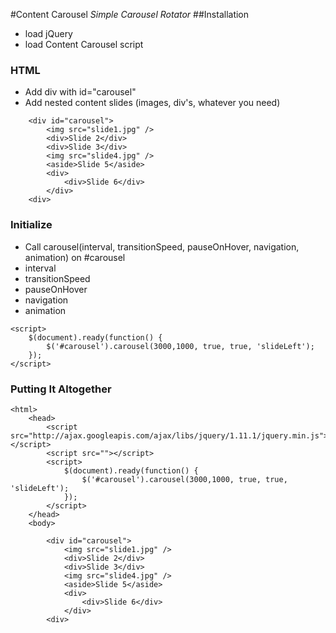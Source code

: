 #Content Carousel
_Simple Carousel Rotator_
##Installation

+ load jQuery 
+ load Content Carousel script

### HTML

+ Add div with id="carousel"
+ Add nested content slides (images, div's, whatever you need)
```
	<div id="carousel">
		<img src="slide1.jpg" />
		<div>Slide 2</div>
		<div>Slide 3</div>
		<img src="slide4.jpg" />
		<aside>Slide 5</aside>
		<div>
			<div>Slide 6</div>
		</div>
	<div>
```
### Initialize
+ Call carousel(interval, transitionSpeed, pauseOnHover, navigation, animation) on #carousel
+ interval  
+ transitionSpeed
+ pauseOnHover
+ navigation
+ animation
```
<script>
	$(document).ready(function() {
		$('#carousel').carousel(3000,1000, true, true, 'slideLeft');
	});
</script>
```
### Putting It Altogether
```
<html>
	<head>
		<script src="http://ajax.googleapis.com/ajax/libs/jquery/1.11.1/jquery.min.js"></script>
		<script src=""></script>
		<script>
			$(document).ready(function() {
				$('#carousel').carousel(3000,1000, true, true, 'slideLeft');
			});
		</script>
	</head>
	<body>

		<div id="carousel">
			<img src="slide1.jpg" />
			<div>Slide 2</div>
			<div>Slide 3</div>
			<img src="slide4.jpg" />
			<aside>Slide 5</aside>
			<div>
				<div>Slide 6</div>
			</div>
		<div>
```
